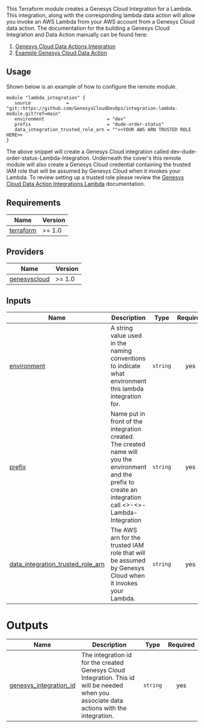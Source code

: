 
This Terraform module creates a Genesys Cloud Integration for a Lambda. This integration, along with the corresponding lambda data action will allow you invoke an AWS Lambda from your AWS account from a Genesys Cloud data action. The documentation for the building a Genesys Cloud Integration and Data Action manually can be found here:

1. [Genesys Cloud Data Actions Integration](https://help.mypurecloud.com/articles/about-the-aws-lambda-data-actions-integration/)
2. [Example Genesys Cloud Data Action](https://help.mypurecloud.com/articles/example-aws-lambda-function-with-a-data-action/)

## Usage

Shown below is an example of how to configure the remote module.

```hcl
module "lambda_integration" {
   source             = "git::https://github.com/GenesysCloudDevOps/integration-lambda-module.git?ref=main"
   environment                       = "dev"
   prefix                            = "dude-order-status"
   data_integration_trusted_role_arn = ""<<YOUR AWS ARN TRUSTED ROLE HERE>>
}
```

The above snippet will create a Genesys Cloud integration called dev-dude-order-status-Lambda-Integration. Underneath the cover's this remote module will also create a Genesys Cloud credential containing the trusted IAM role that will be assumed by Genesys Cloud when it invokes your Lambda. To review setting up a trusted role please review the [Genesys Cloud Data Action Integrations Lambda](https://help.mypurecloud.com/articles/about-the-aws-lambda-data-actions-integration/) documentation. 


## Requirements

| Name | Version |
|------|---------|
| <a name="provider_terraform"></a>[terraform](https://www.terraform.io/) | >= 1.0 |

## Providers

| Name | Version |
|------|---------|
| <a name="provider_genesyscloud"></a> [genesyscloud](https://registry.terraform.io/providers/MyPureCloud/genesyscloud/latest) | >= 1.0|


## Inputs

| Name | Description | Type | Required |
|------|-------------|------|:--------:|
| <a name="environment"></a> [environment](#environment)  |  A string value used in the naming conventions to indicate what environment this lambda integration for.| `string` | yes |
| <a name="prefix"></a> [prefix](#prefix) |  Name put in front of the integration created. The created name will you the environment and the prefix to create an integration call <<environment>>-<<prefix>>-Lambda-Integration | `string` | yes |
| <a name="data_integration_trusted_role_arn"></a> [data_integration_trusted_role_arn](#data\_\integration\_\trusted\_\role\_\arn) | The AWS arn for the trusted IAM role that will be assumed by Genesys Cloud when it invokes your Lambda. | `string` | yes |

# Outputs

| Name | Description | Type | Required |
|------|-------------|------|:--------:|
| <a name="genesys_integration_id"></a> [genesys_integration_id](#genesys\_\integration\_\id)  |  The integration id for the created Genesys Cloud Integration. This id will be needed when you associate data actions with the integration.| `string` | yes |
